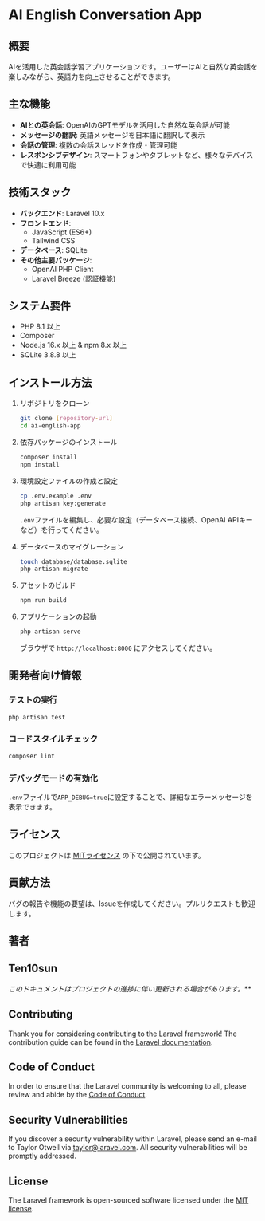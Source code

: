 # AI English Conversation App

## 概要
AIを活用した英会話学習アプリケーションです。ユーザーはAIと自然な英会話を楽しみながら、英語力を向上させることができます。

## 主な機能

- **AIとの英会話**: OpenAIのGPTモデルを活用した自然な英会話が可能
- **メッセージの翻訳**: 英語メッセージを日本語に翻訳して表示
- **会話の管理**: 複数の会話スレッドを作成・管理可能
- **レスポンシブデザイン**: スマートフォンやタブレットなど、様々なデバイスで快適に利用可能

## 技術スタック

- **バックエンド**: Laravel 10.x
- **フロントエンド**: 
  - JavaScript (ES6+)
  - Tailwind CSS
- **データベース**: SQLite
- **その他主要パッケージ**:
  - OpenAI PHP Client
  - Laravel Breeze (認証機能)

## システム要件

- PHP 8.1 以上
- Composer
- Node.js 16.x 以上 & npm 8.x 以上
- SQLite 3.8.8 以上

## インストール方法

1. リポジトリをクローン
   ```bash
   git clone [repository-url]
   cd ai-english-app
   ```

2. 依存パッケージのインストール
   ```bash
   composer install
   npm install
   ```

3. 環境設定ファイルの作成と設定
   ```bash
   cp .env.example .env
   php artisan key:generate
   ```
   `.env`ファイルを編集し、必要な設定（データベース接続、OpenAI APIキーなど）を行ってください。

4. データベースのマイグレーション
   ```bash
   touch database/database.sqlite
   php artisan migrate
   ```

5. アセットのビルド
   ```bash
   npm run build
   ```

6. アプリケーションの起動
   ```bash
   php artisan serve
   ```
   ブラウザで `http://localhost:8000` にアクセスしてください。

## 開発者向け情報

### テストの実行
```bash
php artisan test
```

### コードスタイルチェック
```bash
composer lint
```

### デバッグモードの有効化
`.env`ファイルで`APP_DEBUG=true`に設定することで、詳細なエラーメッセージを表示できます。

## ライセンス

このプロジェクトは [MITライセンス](LICENSE) の下で公開されています。

## 貢献方法

バグの報告や機能の要望は、Issueを作成してください。プルリクエストも歓迎します。

## 著者

Ten10sun
---

*このドキュメントはプロジェクトの進捗に伴い更新される場合があります。***

## Contributing

Thank you for considering contributing to the Laravel framework! The contribution guide can be found in the [Laravel documentation](https://laravel.com/docs/contributions).

## Code of Conduct

In order to ensure that the Laravel community is welcoming to all, please review and abide by the [Code of Conduct](https://laravel.com/docs/contributions#code-of-conduct).

## Security Vulnerabilities

If you discover a security vulnerability within Laravel, please send an e-mail to Taylor Otwell via [taylor@laravel.com](mailto:taylor@laravel.com). All security vulnerabilities will be promptly addressed.

## License

The Laravel framework is open-sourced software licensed under the [MIT license](https://opensource.org/licenses/MIT).

